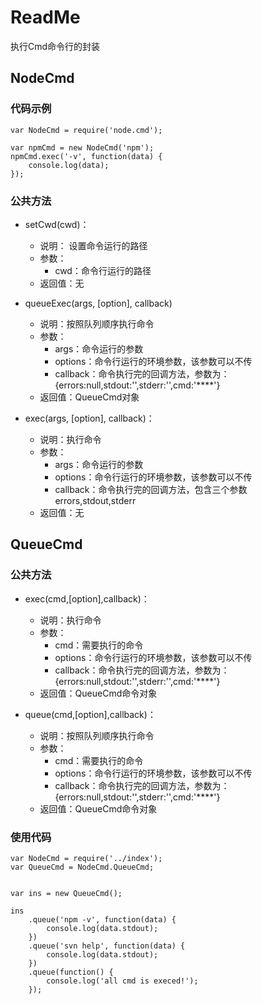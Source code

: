# ReadMe #

执行Cmd命令行的封装

## NodeCmd ##

### 代码示例 ###

	var NodeCmd = require('node.cmd');

	var npmCmd = new NodeCmd('npm');
	npmCmd.exec('-v', function(data) {
		console.log(data);
	});

### 公共方法 ###

- setCwd(cwd)：
	* 说明： 设置命令运行的路径
	* 参数：
		* cwd：命令行运行的路径
	* 返回值：无
	
- queueExec(args, [option], callback)
	* 说明：按照队列顺序执行命令
	* 参数：
		* args：命令运行的参数
		* options：命令行运行的环境参数，该参数可以不传
		* callback：命令执行完的回调方法，参数为：{errors:null,stdout:'',stderr:'',cmd:'****'}
	* 返回值：QueueCmd对象

- exec(args, [option], callback)：
	* 说明：执行命令
	* 参数：
		* args：命令运行的参数
		* options：命令行运行的环境参数，该参数可以不传
		* callback：命令执行完的回调方法，包含三个参数errors,stdout,stderr
	* 返回值：无

## QueueCmd ##

### 公共方法 ###

- exec(cmd,[option],callback)：
	* 说明：执行命令
	* 参数：
		* cmd：需要执行的命令
		* options：命令行运行的环境参数，该参数可以不传
		* callback：命令执行完的回调方法，参数为：{errors:null,stdout:'',stderr:'',cmd:'****'}
	* 返回值：QueueCmd命令对象

- queue(cmd,[option],callback)：
	* 说明：按照队列顺序执行命令
	* 参数：
		* cmd：需要执行的命令
		* options：命令行运行的环境参数，该参数可以不传
		* callback：命令执行完的回调方法，参数为：{errors:null,stdout:'',stderr:'',cmd:'****'}
	* 返回值：QueueCmd命令对象


### 使用代码 ###

	var NodeCmd = require('../index');
	var QueueCmd = NodeCmd.QueueCmd;


	var ins = new QueueCmd();

	ins
		.queue('npm -v', function(data) {
			console.log(data.stdout);
		})
		.queue('svn help', function(data) {
			console.log(data.stdout);
		})
		.queue(function() {
			console.log('all cmd is execed!');
		});


